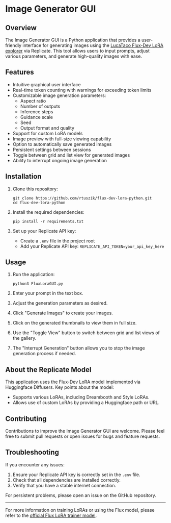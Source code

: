 # Image Generator GUI

## Overview
The Image Generator GUI is a Python application that provides a user-friendly interface for generating images using the [LucaTaco Flux-Dev LoRA explorer](https://replicate.com/lucataco/flux-dev-lora/readme) via Replicate. This tool allows users to input prompts, adjust various parameters, and generate high-quality images with ease.

## Features
- Intuitive graphical user interface
- Real-time token counting with warnings for exceeding token limits
- Customizable image generation parameters:
  - Aspect ratio
  - Number of outputs
  - Inference steps
  - Guidance scale
  - Seed
  - Output format and quality
- Support for custom LoRA models
- Image preview with full-size viewing capability
- Option to automatically save generated images
- Persistent settings between sessions
- Toggle between grid and list view for generated images
- Ability to interrupt ongoing image generation

## Installation

1. Clone this repository:
   ```
   git clone https://github.com/rtuszik/flux-dev-lora-python.git
   cd flux-dev-lora-python
   ```

2. Install the required dependencies:
   ```
   pip install -r requirements.txt
   ```

3. Set up your Replicate API key:
   - Create a `.env` file in the project root
   - Add your Replicate API key: `REPLICATE_API_TOKEN=your_api_key_here`

## Usage

1. Run the application:
   ```
   python3 FluxLoraGUI.py
   ```

2. Enter your prompt in the text box.
3. Adjust the generation parameters as desired.
4. Click "Generate Images" to create your images.
5. Click on the generated thumbnails to view them in full size.
6. Use the "Toggle View" button to switch between grid and list views of the gallery.
7. The "Interrupt Generation" button allows you to stop the image generation process if needed.

## About the Replicate Model

This application uses the Flux-Dev LoRA model implemented via Huggingface Diffusers. Key points about the model:

- Supports various LoRAs, including Dreambooth and Style LoRAs.
- Allows use of custom LoRAs by providing a Huggingface path or URL.

## Contributing

Contributions to improve the Image Generator GUI are welcome. Please feel free to submit pull requests or open issues for bugs and feature requests.

## Troubleshooting

If you encounter any issues:
1. Ensure your Replicate API key is correctly set in the `.env` file.
2. Check that all dependencies are installed correctly.
3. Verify that you have a stable internet connection.

For persistent problems, please open an issue on the GitHub repository.

---

For more information on training LoRAs or using the Flux model, please refer to the [official Flux LoRA trainer model](https://replicate.com/lucataco/flux-dev-lora).